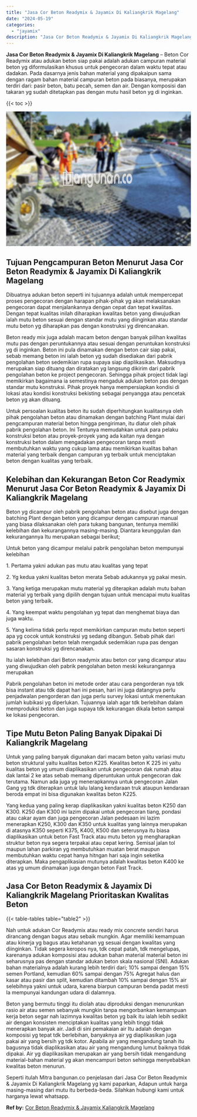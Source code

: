 ```yaml
---
title: "Jasa Cor Beton Readymix & Jayamix Di Kaliangkrik Magelang"
date: "2024-05-19"
categories: 
  - "jayamix"
description: "Jasa Cor Beton Readymix & Jayamix Di Kaliangkrik Magelang. Seperti itulah Mitra bangunan.co penjelasan dari Jasa Cor Beton Readymix & Jayamix Di Kaliangkrik..."
---
```


**Jasa Cor Beton Readymix & Jayamix Di Kaliangkrik Magelang** – Beton Cor Readymix atau adukan beton siap pakai adalah adukan campuran material beton yg diformulasikan khusus untuk pengecoran dalam waktu tepat atau dadakan. Pada dasarnya jenis bahan material yang dipakaipun sama dengan ragam bahan material campuran beton pada biasanya, merupakan terdiri dari: pasir beton, batu pecah, semen dan air. Dengan komposisi dan takaran yg sudah ditetapkan pas dengan mutu hasil beton yg di inginkan.

{{< toc >}}

![Jasa Cor Beton Readymix & Jayamix Di Kaliangkrik Magelang](/images/jasa-cor-readymix-40.png)

## Tujuan Pengcampuran Beton Menurut Jasa Cor Beton Readymix & Jayamix Di Kaliangkrik Magelang

Dibuatnya adukan beton seperti ini tujuannya adalah untuk mempercepat proses pengecoran dengan harapan pihak-pihak yg akan melaksanakan pengecoran dapat menjalankannya dengan cepat dan tepat kwalitas. Dengan tepat kualitas inilah diharapkan kwalitas beton yang diwujudkan ialah mutu beton sesuai dengan standar mutu yang diinginkan atau standar mutu beton yg diharapkan pas dengan konstruksi yg direncanakan.

Beton ready mix juga adalah macam beton dengan banyak pilihan kwalitas mutu pas dengan peruntukannya atau sesuai dengan peruntukan konstruksi yg di inginkan. Beton ini pula dinamakan dengan beton cair siap pakai, sebab memang beton ini ialah beton yg sudah disediakan dari pabrik pengolahan beton sedemikian rupa supaya siap diaplikasikan. Maksudnya merupakan siap dituang dan diratakan yg langsung dikirim dari pabrik pengolahan beton ke project pengecoran. Sehingga pihak project tidak lagi memikirkan bagaimana ia semestinya mengaduk adukan beton pas dengan standar mutu konstruksi. Pihak proyek hanya mempersiapkan kondisi di lokasi atau kondisi konstruksi bekisting sebagai penyangga atau pencetak beton yg akan dituang.

Untuk persoalan kualitas beton itu sudah diperhitungkan kualitasnya oleh pihak pengolahan beton atau dinamakan dengan batching Plant mulai dari pengcampuran material beton hingga pengiriman, itu diatur oleh pihak pabrik pengolahan beton. Ini Tentunya memudahkan untuk para pelaku konstruksi beton atau proyek-proyek yang ada kaitan nya dengan konstruksi beton dalam mengadakan pengecoran tanpa mesti membutuhkan waktu yang cukup lama atau memikirkan kualitas bahan material yang terbaik dengan campuran yg terbaik untuk menciptakan beton dengan kualitas yang terbaik.

## Kelebihan dan Kekurangan Beton Cor Readymix Menurut Jasa Cor Beton Readymix & Jayamix Di Kaliangkrik Magelang

Beton yg dicampur oleh pabrik pengolahan beton atau disebut juga dengan batching Plant dengan beton yang dicampur dengan campuran manual yang biasa dilaksanakan oleh para tukang bangunan, tentunya memiliki kelebihan dan kekurangannya masing-masing. Diantara keunggulan dan kekurangannya Itu merupakan sebagai berikut;

Untuk beton yang dicampur melalui pabrik pengolahan beton mempunyai kelebihan

1\. Pertama yakni adukan pas mutu atau kualitas yang tepat

2\. Yg kedua yakni kualitas beton merata Sebab adukannya yg pakai mesin.

3\. Yang ketiga merupakan mutu material yg diterapkan adalah mutu bahan material yg terbaik yang dipilih dengan tujuan untuk mencapai mutu kualitas beton yang terbaik.

4\. Yang keempat waktu pengolahan yg tepat dan menghemat biaya dan juga waktu.

5\. Yang kelima tidak perlu repot memikirkan campuran mutu beton seperti apa yg cocok untuk konstruksi yg sedang dibangun. Sebab pihak dari pabrik pengolahan beton telah mengaduk sedemikian rupa pas dengan sasaran konstruksi yg direncanakan.

Itu ialah kelebihan dari Beton readymix atau beton cor yang dicampur atau yang diwujudkan oleh pabrik pengolahan beton meski kekurangannya merupakan

Pabrik pengolahan beton ini metode order atau cara pengorderan nya tdk bisa instant atau tdk dapat hari ini pesan, hari ini juga datangnya perlu penjadwalan pengorderan dan juga perlu survey lokasi untuk menentukan jumlah kubikasi yg diperlukan. Tujuannya ialah agar tdk berlebihan dalam memproduksi beton dan juga supaya tdk kekurangan dikala beton sampai ke lokasi pengecoran.

## Tipe Mutu Beton Paling Banyak Dipakai Di Kaliangkrik Magelang

Untuk yang paling banyak digunakan dari macam beton yaitu variasi mutu beton struktural yaitu kualitas beton K225. Kwalitas beton K 225 ini yaitu kualitas beton yg umum diaplikasikan untuk pengecoran dak rumah atau dak lantai 2 ke atas sebab memang diperuntukan untuk pengecoran dak terutama. Namun ada juga yg menerapkannya untuk pengecoran Jalan Gang yg tdk diterapkan untuk lalu lalang kendaraan truk ataupun kendaraan beroda empat ini bisa digunakan kwalitas beton K225.

Yang kedua yang paling kerap diaplikasikan yakni kualitas beton K250 dan K300. K250 dan K300 ini lazim dipakai untuk pengecoran tiang, pondasi atau cakar ayam dan juga pengecoran Jalan pedesaan ini lazim menerapkan K250, K300 dan K350 untuk kualitas yang lainnya merupakan di atasnya K350 seperti K375, K400, K500 dan seterusnya itu biasa diaplikasikan untuk beton Fast Track atau mutu beton yg mengharapkan struktur beton nya segera terpakai atau cepat kering. Semisal jalan tol maupun lahan parkiran yg membutuhkan muatan berat maupun membutuhkan waktu cepat hanya hitngan hari saja ingin seketika diterapkan. Maka pengaplikasian mutunya adalah kwalitas beton K400 ke atas yg umum dinamakan juga dengan beton Fast Track.

## Jasa Cor Beton Readymix & Jayamix Di Kaliangkrik Magelang Prioritaskan Kwalitas Beton

{{< table-tables table="table2" >}}

Nah untuk adukan Cor Readymix atau ready mix concrete sendiri harus dirancang dengan bagus atau sebaik mungkin. Agar memiliki kemampuan atau kinerja yg bagus atau ketahanan yg sesuai dengan kwalitas yang diinginkan. Tidak segera keropos nya, tdk cepat patah, tdk mengelupas, karenanya adukan komposisi atau adukan bahan material material beton ini seharusnya pas dengan standar adukan beton skala nasional (SNI). Adukan bahan materialnya adalah kurang lebih terdiri dari; 10% sampai dengan 15% semen Portland, kemudian 60% sampai dengan 75% Agregat halus dan kasar atau pasir dan split, kemudian ditambah 10% sampai dengan 15% air selebihnya yakni untuk udara, karena biarpun campuran benda padat mesti Ia mempunyai kandungan udara di dalamnya.

Beton yang bermutu tinggi itu diolah atau diproduksi dengan menurunkan rasio air atau semen sebanyak mungkin tanpa mengorbankan kemampuan kerja beton segar nah lazimnya kwalitas beton yg baik itu ialah lebih sedikit air dengan konsisten menciptakan kualitas yang lebih tinggi tidak menerapkan banyak air. Jadi di sini pemakaian air Itu adalah dengan komposisi yg tepat tdk berlebihan, banyaknya air yg diaplikasikan juga pakai air yang bersih yg tdk kotor. Apabila air yang mengandung tanah itu bagusnya tidak diaplikasikan atau air yang mengandung lumut baiknya tidak dipakai. Air yg diaplikasikan merupakan air yang bersih tidak mengandung material-bahan material yg akan mencampuri beton sehingga menyebabkan kwalitas beton menurun.

Seperti itulah Mitra bangunan.co penjelasan dari Jasa Cor Beton Readymix & Jayamix Di Kaliangkrik Magelang yg kami paparkan, Adapun untuk harga masing-masing dari mutu itu berbeda-beda. Silahkan hubungi kami untuk harganya lewat whatsapp.

**Ref by:** [Cor Beton Readymix & Jayamix Kaliangkrik Magelang](https://id.wikipedia.org/wiki/Cor)
